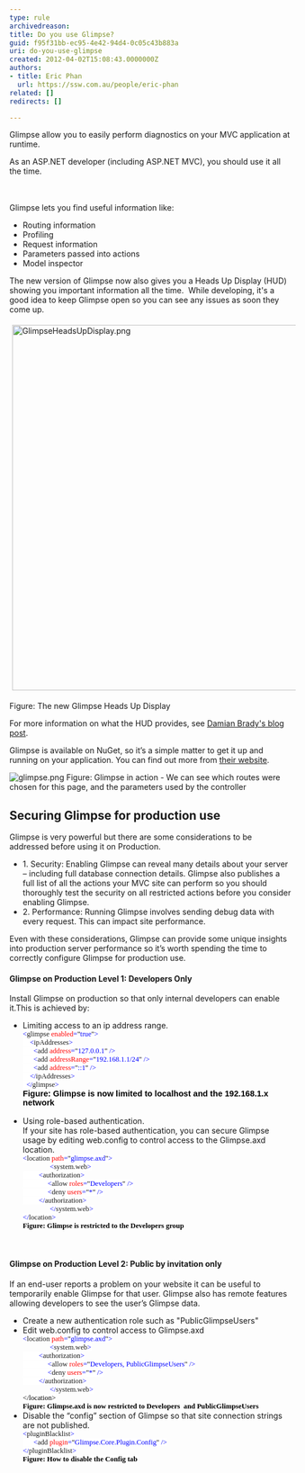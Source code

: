 ```yaml
---
type: rule
archivedreason: 
title: Do you use Glimpse?
guid: f95f31bb-ec95-4e42-94d4-0c05c43b883a
uri: do-you-use-glimpse
created: 2012-04-02T15:08:43.0000000Z
authors:
- title: Eric Phan
  url: https://ssw.com.au/people/eric-phan
related: []
redirects: []

---
```



Glimpse allow you to easily perform diagnostics on your MVC application at runtime.<div>As an ASP.NET developer (including ASP.NET MVC), you should use it all the time.</div>
<br><excerpt class='endintro'></excerpt><br>
<p>Glimpse lets you find useful information like&#58;</p>
<ul><li>Routing information</li>
<li>Profiling</li>
<li>Request information</li>
<li>Parameters passed into actions</li>
<li>Model inspector</li></ul>
<p>The new version of Glimpse now also gives you a Heads Up Display (HUD) showing you important information all the time.&#160; While developing, it's a good idea to keep Glimpse open so you can see any issues as soon&#160;they come up.</p><p><img src="/PublishingImages/GlimpseHeadsUpDisplay.png" alt="GlimpseHeadsUpDisplay.png" style="margin&#58;5px;width&#58;650px;" /><br></p><p><span class="ssw-rteStyle-FigureNormal">Figure&#58; The new Glimpse Heads Up Display</span></p><p>For more information on what the HUD provides, see <a href="http&#58;//blog.damianbrady.com.au/2013/06/12/glimpse-heads-up-display-released/">Damian Brady's blog post​</a>.</p><p>Glimpse is available on NuGet, so it’s a simple matter to get it up and running on your application. You can find out more from <a href="http&#58;//getglimpse.com/" target="_blank">their website</a>.</p>
<img class="ms-rteCustom-ImageArea" alt="glimpse.png" src="/PublishingImages/glimpse.png" /> <span class="ms-rteCustom-FigureNormal">Figure&#58; Glimpse in action - We can see which routes were chosen for this page, and the parameters used by the controller</span><span class="ms-rteCustom-FigureNormal"></span> <h2>Securing Glimpse for production use</h2>
<p>Glimpse is very powerful but there are some considerations to be addressed before using it on Production. </p>
<ul><li>1. Security&#58; Enabling Glimpse can reveal many details about your server – including full database connection details. Glimpse also publishes a full list of all the actions your MVC site can perform so you should thoroughly test the security on all restricted actions before you consider enabling Glimpse. </li>
<li>2. Performance&#58; Running Glimpse involves sending debug data with every request. This can impact site performance. </li></ul>
<p>Even with these considerations, Glimpse can provide some unique insights into production server performance so it’s worth spending the time to correctly configure Glimpse for production use.</p>
<h4>Glimpse on Production Level 1&#58; Developers Only</h4>
<p>Install Glimpse on production so that only internal developers can enable it.This is achieved by&#58; </p>
<ul><li>Limiting access to an ip address range. <br><div style="margin&#58;0cm 0cm 0pt;"><span style="font-size&#58;9.5pt;font-family&#58;consolas;background-color&#58;white;color&#58;blue;">&lt;</span><span style="font-size&#58;9.5pt;font-family&#58;consolas;background-color&#58;white;">glimpse</span><span style="font-size&#58;9.5pt;font-family&#58;consolas;background-color&#58;white;color&#58;blue;"> </span><span style="font-size&#58;9.5pt;font-family&#58;consolas;background-color&#58;white;color&#58;red;">enabled</span><span style="font-size&#58;9.5pt;font-family&#58;consolas;background-color&#58;white;color&#58;blue;">=</span><span style="font-size&#58;9.5pt;font-family&#58;consolas;background-color&#58;white;color&#58;black;">&quot;</span><span style="font-size&#58;9.5pt;font-family&#58;consolas;background-color&#58;white;color&#58;blue;">true</span><span style="font-size&#58;9.5pt;font-family&#58;consolas;background-color&#58;white;color&#58;black;">&quot;</span><span style="font-size&#58;9.5pt;font-family&#58;consolas;background-color&#58;white;color&#58;blue;">&gt;</span><span style="font-size&#58;9.5pt;font-family&#58;consolas;background-color&#58;white;color&#58;black;"></span></div>
<div style="margin&#58;0cm 0cm 0pt;"><span style="font-size&#58;9.5pt;font-family&#58;consolas;background-color&#58;white;color&#58;blue;">&#160;&#160;&#160; &lt;</span><span style="font-size&#58;9.5pt;font-family&#58;consolas;background-color&#58;white;">ipAddresses</span><span style="font-size&#58;9.5pt;font-family&#58;consolas;background-color&#58;white;color&#58;blue;">&gt;</span><span style="font-size&#58;9.5pt;font-family&#58;consolas;background-color&#58;white;color&#58;black;"></span></div>
<div style="margin&#58;0cm 0cm 0pt;"><span style="font-size&#58;9.5pt;font-family&#58;consolas;background-color&#58;white;color&#58;blue;">&#160;&#160;&#160;&#160;&#160; &lt;</span><span style="font-size&#58;9.5pt;font-family&#58;consolas;background-color&#58;white;">add</span><span style="font-size&#58;9.5pt;font-family&#58;consolas;background-color&#58;white;color&#58;blue;"> </span><span style="font-size&#58;9.5pt;font-family&#58;consolas;background-color&#58;white;color&#58;red;">address</span><span style="font-size&#58;9.5pt;font-family&#58;consolas;background-color&#58;white;color&#58;blue;">=</span><span style="font-size&#58;9.5pt;font-family&#58;consolas;background-color&#58;white;color&#58;black;">&quot;</span><span style="font-size&#58;9.5pt;font-family&#58;consolas;background-color&#58;white;color&#58;blue;">127.0.0.1</span><span style="font-size&#58;9.5pt;font-family&#58;consolas;background-color&#58;white;color&#58;black;">&quot;</span><span style="font-size&#58;9.5pt;font-family&#58;consolas;background-color&#58;white;color&#58;blue;"> /&gt;</span><span style="font-size&#58;9.5pt;font-family&#58;consolas;background-color&#58;white;color&#58;black;"></span></div>
<div style="margin&#58;0cm 0cm 0pt;"><span style="font-size&#58;9.5pt;font-family&#58;consolas;background-color&#58;white;color&#58;blue;">&#160;&#160;&#160;&#160;&#160; &lt;</span><span style="font-size&#58;9.5pt;font-family&#58;consolas;background-color&#58;white;">add</span><span style="font-size&#58;9.5pt;font-family&#58;consolas;background-color&#58;white;color&#58;blue;"> </span><span style="font-size&#58;9.5pt;font-family&#58;consolas;background-color&#58;white;color&#58;red;">addressRange</span><span style="font-size&#58;9.5pt;font-family&#58;consolas;background-color&#58;white;color&#58;blue;">=</span><span style="font-size&#58;9.5pt;font-family&#58;consolas;background-color&#58;white;color&#58;black;">&quot;</span><span style="font-size&#58;9.5pt;font-family&#58;consolas;background-color&#58;white;color&#58;blue;">192.168.1.1/24</span><span style="font-size&#58;9.5pt;font-family&#58;consolas;background-color&#58;white;color&#58;black;">&quot;</span><span style="font-size&#58;9.5pt;font-family&#58;consolas;background-color&#58;white;color&#58;blue;"> /&gt;</span><span style="font-size&#58;9.5pt;font-family&#58;consolas;background-color&#58;white;color&#58;black;"></span></div>
<div style="margin&#58;0cm 0cm 0pt;"><span style="font-size&#58;9.5pt;font-family&#58;consolas;background-color&#58;white;color&#58;blue;">&#160;&#160;&#160;&#160;&#160; &lt;</span><span style="font-size&#58;9.5pt;font-family&#58;consolas;background-color&#58;white;">add</span><span style="font-size&#58;9.5pt;font-family&#58;consolas;background-color&#58;white;color&#58;blue;"> </span><span style="font-size&#58;9.5pt;font-family&#58;consolas;background-color&#58;white;color&#58;red;">address</span><span style="font-size&#58;9.5pt;font-family&#58;consolas;background-color&#58;white;color&#58;blue;">=</span><span style="font-size&#58;9.5pt;font-family&#58;consolas;background-color&#58;white;color&#58;black;">&quot;</span><span style="font-size&#58;9.5pt;font-family&#58;consolas;background-color&#58;white;color&#58;blue;">&#58;&#58;1</span><span style="font-size&#58;9.5pt;font-family&#58;consolas;background-color&#58;white;color&#58;black;">&quot;</span><span style="font-size&#58;9.5pt;font-family&#58;consolas;background-color&#58;white;color&#58;blue;"> /&gt;</span><span style="font-size&#58;9.5pt;font-family&#58;consolas;background-color&#58;white;color&#58;black;"></span></div>
<div style="margin&#58;0cm 0cm 0pt;"><span style="font-size&#58;9.5pt;font-family&#58;consolas;background-color&#58;white;color&#58;blue;">&#160;&#160;&#160; &lt;/</span><span style="font-size&#58;9.5pt;font-family&#58;consolas;background-color&#58;white;">ipAddresses</span><span style="font-size&#58;9.5pt;font-family&#58;consolas;background-color&#58;white;color&#58;blue;">&gt;</span><span style="font-size&#58;9.5pt;font-family&#58;consolas;background-color&#58;white;color&#58;black;"></span></div>
<span style="font-size&#58;9.5pt;font-family&#58;consolas;background-color&#58;white;color&#58;blue;">&#160; &lt;/</span><span style="font-size&#58;9.5pt;font-family&#58;consolas;background-color&#58;white;">glimpse</span><span style="font-size&#58;9.5pt;font-family&#58;consolas;background-color&#58;white;color&#58;blue;">&gt;<br><span style="font-size&#58;11pt;font-family&#58;calibri, sans-serif;color&#58;#000000;"><strong>Figure&#58; Glimpse is now limited to localhost and the 192.168.1.x network</strong></span></span><span style="font-size&#58;11pt;font-family&#58;calibri, sans-serif;"><br><br></span></li>
<li>Using role-based authentication.<br>If your site has role-based authentication, you can secure Glimpse usage by editing web.config to control access to the Glimpse.axd location.<br><div style="margin&#58;0cm 0cm 0pt;"><span style="font-size&#58;9.5pt;font-family&#58;consolas;background-color&#58;white;color&#58;blue;">&lt;</span><span style="font-size&#58;9.5pt;font-family&#58;consolas;background-color&#58;white;">location</span><span style="font-size&#58;9.5pt;font-family&#58;consolas;background-color&#58;white;color&#58;blue;"> </span><span style="font-size&#58;9.5pt;font-family&#58;consolas;background-color&#58;white;color&#58;red;">path</span><span style="font-size&#58;9.5pt;font-family&#58;consolas;background-color&#58;white;color&#58;blue;">=</span><span style="font-size&#58;9.5pt;font-family&#58;consolas;background-color&#58;white;color&#58;black;">&quot;</span><span style="font-size&#58;9.5pt;font-family&#58;consolas;background-color&#58;white;color&#58;blue;">glimpse.axd</span><span style="font-size&#58;9.5pt;font-family&#58;consolas;background-color&#58;white;color&#58;black;">&quot;</span><span style="font-size&#58;9.5pt;font-family&#58;consolas;background-color&#58;white;color&#58;blue;">&gt;</span><span style="font-size&#58;9.5pt;font-family&#58;consolas;background-color&#58;white;color&#58;black;"></span></div>
<div style="margin&#58;0cm 0cm 0pt;text-indent&#58;36pt;"><span style="font-size&#58;9.5pt;font-family&#58;consolas;background-color&#58;white;color&#58;blue;">&lt;</span><span style="font-size&#58;9.5pt;font-family&#58;consolas;background-color&#58;white;">system.web</span><span style="font-size&#58;9.5pt;font-family&#58;consolas;background-color&#58;white;color&#58;blue;">&gt;</span><span style="font-size&#58;9.5pt;font-family&#58;consolas;background-color&#58;white;color&#58;black;"></span></div>
<div style="margin&#58;0cm 0cm 0pt;"><span style="font-size&#58;9.5pt;font-family&#58;consolas;background-color&#58;white;color&#58;blue;">&#160;&#160;&#160;&#160;&#160;&#160; &#160; &lt;</span><span style="font-size&#58;9.5pt;font-family&#58;consolas;background-color&#58;white;">authorization</span><span style="font-size&#58;9.5pt;font-family&#58;consolas;background-color&#58;white;color&#58;blue;">&gt;</span><span style="font-size&#58;9.5pt;font-family&#58;consolas;background-color&#58;white;color&#58;black;"></span></div>
<div style="margin&#58;0cm 0cm 0pt;"><span style="font-size&#58;9.5pt;font-family&#58;consolas;background-color&#58;white;color&#58;blue;">&#160;&#160;&#160;&#160;&#160; &#160;&#160;&#160;&#160;&#160;&#160;&#160; &lt;</span><span style="font-size&#58;9.5pt;font-family&#58;consolas;background-color&#58;white;">allow</span><span style="font-size&#58;9.5pt;font-family&#58;consolas;background-color&#58;white;color&#58;blue;"> </span><span style="font-size&#58;9.5pt;font-family&#58;consolas;background-color&#58;white;color&#58;red;">roles</span><span style="font-size&#58;9.5pt;font-family&#58;consolas;background-color&#58;white;color&#58;blue;">=</span><span style="font-size&#58;9.5pt;font-family&#58;consolas;background-color&#58;white;color&#58;black;">&quot;</span><span style="font-size&#58;9.5pt;font-family&#58;consolas;background-color&#58;white;color&#58;blue;">Developers</span><span style="font-size&#58;9.5pt;font-family&#58;consolas;background-color&#58;white;color&#58;black;">&quot;</span><span style="font-size&#58;9.5pt;font-family&#58;consolas;background-color&#58;white;color&#58;blue;"> /&gt;</span><span style="font-size&#58;9.5pt;font-family&#58;consolas;background-color&#58;white;color&#58;black;"></span></div>
<div style="margin&#58;0cm 0cm 0pt;"><span style="font-size&#58;9.5pt;font-family&#58;consolas;background-color&#58;white;color&#58;blue;">&#160;&#160;&#160;&#160;&#160; &#160;&#160;&#160;&#160;&#160;&#160;&#160; &lt;</span><span style="font-size&#58;9.5pt;font-family&#58;consolas;background-color&#58;white;">deny</span><span style="font-size&#58;9.5pt;font-family&#58;consolas;background-color&#58;white;color&#58;blue;"> </span><span style="font-size&#58;9.5pt;font-family&#58;consolas;background-color&#58;white;color&#58;red;">users</span><span style="font-size&#58;9.5pt;font-family&#58;consolas;background-color&#58;white;color&#58;blue;">=</span><span style="font-size&#58;9.5pt;font-family&#58;consolas;background-color&#58;white;color&#58;black;">&quot;</span><span style="font-size&#58;9.5pt;font-family&#58;consolas;background-color&#58;white;color&#58;blue;">*</span><span style="font-size&#58;9.5pt;font-family&#58;consolas;background-color&#58;white;color&#58;black;">&quot;</span><span style="font-size&#58;9.5pt;font-family&#58;consolas;background-color&#58;white;color&#58;blue;"> /&gt;</span><span style="font-size&#58;9.5pt;font-family&#58;consolas;background-color&#58;white;color&#58;black;"></span></div>
<div style="margin&#58;0cm 0cm 0pt;"><span style="font-size&#58;9.5pt;font-family&#58;consolas;background-color&#58;white;color&#58;blue;">&#160;&#160;&#160; &#160;&#160; &#160;&#160;&lt;/</span><span style="font-size&#58;9.5pt;font-family&#58;consolas;background-color&#58;white;">authorization</span><span style="font-size&#58;9.5pt;font-family&#58;consolas;background-color&#58;white;color&#58;blue;">&gt;</span><span style="font-size&#58;9.5pt;font-family&#58;consolas;background-color&#58;white;color&#58;black;"></span></div>
<div style="margin&#58;0cm 0cm 0pt;text-indent&#58;36pt;"><span style="font-size&#58;9.5pt;font-family&#58;consolas;background-color&#58;white;color&#58;blue;">&lt;/</span><span style="font-size&#58;9.5pt;font-family&#58;consolas;background-color&#58;white;">system.web</span><span style="font-size&#58;9.5pt;font-family&#58;consolas;background-color&#58;white;color&#58;blue;">&gt;</span><span style="font-size&#58;9.5pt;font-family&#58;consolas;background-color&#58;white;color&#58;black;"></span></div>
<div style="margin&#58;0cm 0cm 0pt;"><span style="font-size&#58;9.5pt;font-family&#58;consolas;background-color&#58;white;color&#58;blue;">&lt;/</span><span style="font-size&#58;9.5pt;font-family&#58;consolas;background-color&#58;white;">location</span><span style="font-size&#58;9.5pt;font-family&#58;consolas;background-color&#58;white;color&#58;blue;">&gt;</span><span style="font-size&#58;9.5pt;font-family&#58;consolas;color&#58;blue;"> <div style="color&#58;#000000;margin&#58;0cm 0cm 0pt;"><b><font face="Calibri">Figure&#58; Glimpse is restricted to the Developers group</font></b></div></span></div></li></ul>
<p>&#160;</p>
<h4>Glimpse on Production Level 2&#58; Public by invitation only</h4>
<p>If an end-user reports a problem on your website it can be useful to temporarily enable Glimpse for that user. Glimpse also has remote features allowing developers to see the user’s Glimpse data. </p>
<ul><li>Create a new authentication role such as &quot;PublicGlimpseUsers&quot;</li>
<li>Edit web.config to control access to Glimpse.axd<br><div style="margin&#58;0cm 0cm 0pt;"><span style="font-size&#58;9.5pt;font-family&#58;consolas;background-color&#58;white;color&#58;blue;">&lt;</span><span style="font-size&#58;9.5pt;font-family&#58;consolas;background-color&#58;white;">location</span><span style="font-size&#58;9.5pt;font-family&#58;consolas;background-color&#58;white;color&#58;blue;"> </span><span style="font-size&#58;9.5pt;font-family&#58;consolas;background-color&#58;white;color&#58;red;">path</span><span style="font-size&#58;9.5pt;font-family&#58;consolas;background-color&#58;white;color&#58;blue;">=</span><span style="font-size&#58;9.5pt;font-family&#58;consolas;background-color&#58;white;color&#58;black;">&quot;</span><span style="font-size&#58;9.5pt;font-family&#58;consolas;background-color&#58;white;color&#58;blue;">glimpse.axd</span><span style="font-size&#58;9.5pt;font-family&#58;consolas;background-color&#58;white;color&#58;black;">&quot;</span><span style="font-size&#58;9.5pt;font-family&#58;consolas;background-color&#58;white;color&#58;blue;">&gt;</span><span style="font-size&#58;9.5pt;font-family&#58;consolas;background-color&#58;white;color&#58;black;"></span></div>
<div style="margin&#58;0cm 0cm 0pt;text-indent&#58;36pt;"><span style="font-size&#58;9.5pt;font-family&#58;consolas;background-color&#58;white;color&#58;blue;">&lt;</span><span style="font-size&#58;9.5pt;font-family&#58;consolas;background-color&#58;white;">system.web</span><span style="font-size&#58;9.5pt;font-family&#58;consolas;background-color&#58;white;color&#58;blue;">&gt;</span><span style="font-size&#58;9.5pt;font-family&#58;consolas;background-color&#58;white;color&#58;black;"></span></div>
<div style="margin&#58;0cm 0cm 0pt;"><span style="font-size&#58;9.5pt;font-family&#58;consolas;background-color&#58;white;color&#58;blue;">&#160;&#160;&#160;&#160;&#160;&#160; &#160; &lt;</span><span style="font-size&#58;9.5pt;font-family&#58;consolas;background-color&#58;white;">authorization</span><span style="font-size&#58;9.5pt;font-family&#58;consolas;background-color&#58;white;color&#58;blue;">&gt;</span><span style="font-size&#58;9.5pt;font-family&#58;consolas;background-color&#58;white;color&#58;black;"></span></div>
<div style="margin&#58;0cm 0cm 0pt;"><span style="font-size&#58;9.5pt;font-family&#58;consolas;background-color&#58;white;color&#58;blue;">&#160;&#160;&#160;&#160;&#160; &#160;&#160;&#160;&#160;&#160;&#160;&#160; &lt;</span><span style="font-size&#58;9.5pt;font-family&#58;consolas;background-color&#58;white;">allow</span><span style="font-size&#58;9.5pt;font-family&#58;consolas;background-color&#58;white;color&#58;blue;"> </span><span style="font-size&#58;9.5pt;font-family&#58;consolas;background-color&#58;white;color&#58;red;">roles</span><span style="font-size&#58;9.5pt;font-family&#58;consolas;background-color&#58;white;color&#58;blue;">=</span><span style="font-size&#58;9.5pt;font-family&#58;consolas;background-color&#58;white;color&#58;black;">&quot;</span><span style="font-size&#58;9.5pt;font-family&#58;consolas;background-color&#58;white;color&#58;blue;">Developers, PublicGlimpseUsers</span><span style="font-size&#58;9.5pt;font-family&#58;consolas;background-color&#58;white;color&#58;black;">&quot;</span><span style="font-size&#58;9.5pt;font-family&#58;consolas;background-color&#58;white;color&#58;blue;"> /&gt;</span><span style="font-size&#58;9.5pt;font-family&#58;consolas;background-color&#58;white;color&#58;black;"></span></div>
<div style="margin&#58;0cm 0cm 0pt;"><span style="font-size&#58;9.5pt;font-family&#58;consolas;background-color&#58;white;color&#58;blue;">&#160;&#160;&#160;&#160;&#160; &#160;&#160;&#160;&#160;&#160;&#160;&#160; &lt;</span><span style="font-size&#58;9.5pt;font-family&#58;consolas;background-color&#58;white;">deny</span><span style="font-size&#58;9.5pt;font-family&#58;consolas;background-color&#58;white;color&#58;blue;"> </span><span style="font-size&#58;9.5pt;font-family&#58;consolas;background-color&#58;white;color&#58;red;">users</span><span style="font-size&#58;9.5pt;font-family&#58;consolas;background-color&#58;white;color&#58;blue;">=</span><span style="font-size&#58;9.5pt;font-family&#58;consolas;background-color&#58;white;color&#58;black;">&quot;</span><span style="font-size&#58;9.5pt;font-family&#58;consolas;background-color&#58;white;color&#58;blue;">*</span><span style="font-size&#58;9.5pt;font-family&#58;consolas;background-color&#58;white;color&#58;black;">&quot;</span><span style="font-size&#58;9.5pt;font-family&#58;consolas;background-color&#58;white;color&#58;blue;"> /&gt;</span><span style="font-size&#58;9.5pt;font-family&#58;consolas;background-color&#58;white;color&#58;black;"></span></div>
<div style="margin&#58;0cm 0cm 0pt;"><span style="font-size&#58;9.5pt;font-family&#58;consolas;background-color&#58;white;color&#58;blue;">&#160;&#160;&#160; &#160;&#160; &#160;&#160;&lt;/</span><span style="font-size&#58;9.5pt;font-family&#58;consolas;background-color&#58;white;">authorization</span><span style="font-size&#58;9.5pt;font-family&#58;consolas;background-color&#58;white;color&#58;blue;">&gt;</span><span style="font-size&#58;9.5pt;font-family&#58;consolas;background-color&#58;white;color&#58;black;"></span></div>
<div style="margin&#58;0cm 0cm 0pt;text-indent&#58;36pt;"><span style="font-size&#58;9.5pt;font-family&#58;consolas;background-color&#58;white;color&#58;blue;">&lt;/</span><span style="font-size&#58;9.5pt;font-family&#58;consolas;background-color&#58;white;">system.web</span><span style="font-size&#58;9.5pt;font-family&#58;consolas;background-color&#58;white;color&#58;blue;">&gt;</span><span style="font-size&#58;9.5pt;font-family&#58;consolas;background-color&#58;white;color&#58;black;"></span></div>
<div style="margin&#58;0cm 0cm 0pt;"><span style="font-size&#58;9.5pt;font-family&#58;consolas;background-color&#58;white;color&#58;#000000;">&lt;/</span><span style="font-size&#58;9.5pt;font-family&#58;consolas;background-color&#58;white;color&#58;#000000;">location</span><span style="font-size&#58;9.5pt;font-family&#58;consolas;background-color&#58;white;color&#58;#000000;">&gt;</span><span style="font-size&#58;9.5pt;font-family&#58;consolas;color&#58;blue;"><span style="color&#58;#000000;"> </span><div style="margin&#58;0cm 0cm 0pt;"><b><font face="Calibri"><span style="color&#58;#000000;">Figure&#58; Glimpse.axd is now restricted to Developers&#160; and PublicGlimpseUsers </span><br></font></b></div></span></div></li>
<li>Disable the “config” section of Glimpse so that site connection strings are not published. <br><div style="margin&#58;0cm 0cm 0pt;"><span style="font-size&#58;9.5pt;font-family&#58;consolas;background-color&#58;white;color&#58;blue;">&lt;</span><span style="font-size&#58;9.5pt;font-family&#58;consolas;background-color&#58;white;">pluginBlacklist</span><span style="font-size&#58;9.5pt;font-family&#58;consolas;background-color&#58;white;color&#58;blue;">&gt;</span><span style="font-size&#58;9.5pt;font-family&#58;consolas;background-color&#58;white;color&#58;black;"></span></div>
<div style="margin&#58;0cm 0cm 0pt;"><span style="font-size&#58;9.5pt;font-family&#58;consolas;background-color&#58;white;color&#58;blue;">&#160;&#160;&#160;&#160;&#160; &lt;</span><span style="font-size&#58;9.5pt;font-family&#58;consolas;background-color&#58;white;">add</span><span style="font-size&#58;9.5pt;font-family&#58;consolas;background-color&#58;white;color&#58;blue;"> </span><span style="font-size&#58;9.5pt;font-family&#58;consolas;background-color&#58;white;color&#58;red;">plugin</span><span style="font-size&#58;9.5pt;font-family&#58;consolas;background-color&#58;white;color&#58;blue;">=</span><span style="font-size&#58;9.5pt;font-family&#58;consolas;background-color&#58;white;color&#58;black;">&quot;</span><span style="font-size&#58;9.5pt;font-family&#58;consolas;background-color&#58;white;color&#58;blue;">Glimpse.Core.Plugin.Config</span><span style="font-size&#58;9.5pt;font-family&#58;consolas;background-color&#58;white;color&#58;black;">&quot;</span><span style="font-size&#58;9.5pt;font-family&#58;consolas;background-color&#58;white;color&#58;blue;"> /&gt;</span><span style="font-size&#58;9.5pt;font-family&#58;consolas;background-color&#58;white;color&#58;black;"></span></div>
<div style="margin&#58;0cm 0cm 0pt;"><span style="font-size&#58;9.5pt;font-family&#58;consolas;background-color&#58;white;color&#58;blue;">&lt;/</span><span style="font-size&#58;9.5pt;font-family&#58;consolas;background-color&#58;white;">pluginBlacklist</span><span style="font-size&#58;9.5pt;font-family&#58;consolas;background-color&#58;white;color&#58;blue;">&gt;<br><b style="color&#58;#000000;"><font face="Calibri">Figure&#58; How to disable the Config tab </font></b></span><span style="font-size&#58;9.5pt;font-family&#58;consolas;color&#58;blue;"></span></div></li>
<p>&#160;</p></ul>


